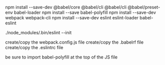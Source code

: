 npm install --save-dev @babel/core @babel/cli @babel/cli @babel/preset-env babel-loader
npm install --save babel-polyfill
npm install --save-dev webpack webpack-cli
npm install --save-dev eslint eslint-loader babel-eslint

./node_modules/.bin/eslint --init

create/copy the webpack.config.js file
create/copy the .babelrf file
create/copy the .eslintrc file

be sure to import babel-polyfill at the top of the JS file

